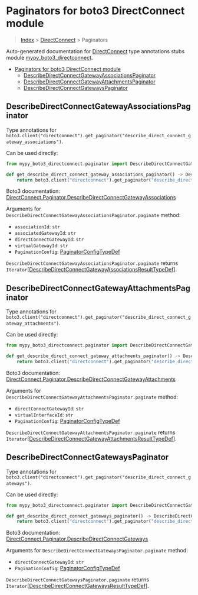 # Paginators for boto3 DirectConnect module

> [Index](..) > [DirectConnect](.) > Paginators

Auto-generated documentation for
[DirectConnect](https://boto3.amazonaws.com/v1/documentation/api/latest/reference/services/directconnect.html#DirectConnect)
type annotations stubs module
[mypy_boto3_directconnect](https://pypi.org/project/mypy-boto3-directconnect/).

- [Paginators for boto3 DirectConnect module](#paginators-for-boto3-directconnect-module)
  - [DescribeDirectConnectGatewayAssociationsPaginator](#describedirectconnectgatewayassociationspaginator)
  - [DescribeDirectConnectGatewayAttachmentsPaginator](#describedirectconnectgatewayattachmentspaginator)
  - [DescribeDirectConnectGatewaysPaginator](#describedirectconnectgatewayspaginator)

## DescribeDirectConnectGatewayAssociationsPaginator

Type annotations for
`boto3.client("directconnect").get_paginator("describe_direct_connect_gateway_associations")`.

Can be used directly:

```python
from mypy_boto3_directconnect.paginator import DescribeDirectConnectGatewayAssociationsPaginator

def get_describe_direct_connect_gateway_associations_paginator() -> DescribeDirectConnectGatewayAssociationsPaginator:
    return boto3.client("directconnect").get_paginator("describe_direct_connect_gateway_associations")
```

Boto3 documentation:
[DirectConnect.Paginator.DescribeDirectConnectGatewayAssociations](https://boto3.amazonaws.com/v1/documentation/api/latest/reference/services/directconnect.html#DirectConnect.Paginator.DescribeDirectConnectGatewayAssociations)

Arguments for `DescribeDirectConnectGatewayAssociationsPaginator.paginate`
method:

- `associationId`: `str`
- `associatedGatewayId`: `str`
- `directConnectGatewayId`: `str`
- `virtualGatewayId`: `str`
- `PaginationConfig`:
  [PaginatorConfigTypeDef](./type_defs.md#paginatorconfigtypedef)

`DescribeDirectConnectGatewayAssociationsPaginator.paginate` returns
`Iterator`\[[DescribeDirectConnectGatewayAssociationsResultTypeDef](./type_defs.md#describedirectconnectgatewayassociationsresulttypedef)\].

## DescribeDirectConnectGatewayAttachmentsPaginator

Type annotations for
`boto3.client("directconnect").get_paginator("describe_direct_connect_gateway_attachments")`.

Can be used directly:

```python
from mypy_boto3_directconnect.paginator import DescribeDirectConnectGatewayAttachmentsPaginator

def get_describe_direct_connect_gateway_attachments_paginator() -> DescribeDirectConnectGatewayAttachmentsPaginator:
    return boto3.client("directconnect").get_paginator("describe_direct_connect_gateway_attachments")
```

Boto3 documentation:
[DirectConnect.Paginator.DescribeDirectConnectGatewayAttachments](https://boto3.amazonaws.com/v1/documentation/api/latest/reference/services/directconnect.html#DirectConnect.Paginator.DescribeDirectConnectGatewayAttachments)

Arguments for `DescribeDirectConnectGatewayAttachmentsPaginator.paginate`
method:

- `directConnectGatewayId`: `str`
- `virtualInterfaceId`: `str`
- `PaginationConfig`:
  [PaginatorConfigTypeDef](./type_defs.md#paginatorconfigtypedef)

`DescribeDirectConnectGatewayAttachmentsPaginator.paginate` returns
`Iterator`\[[DescribeDirectConnectGatewayAttachmentsResultTypeDef](./type_defs.md#describedirectconnectgatewayattachmentsresulttypedef)\].

## DescribeDirectConnectGatewaysPaginator

Type annotations for
`boto3.client("directconnect").get_paginator("describe_direct_connect_gateways")`.

Can be used directly:

```python
from mypy_boto3_directconnect.paginator import DescribeDirectConnectGatewaysPaginator

def get_describe_direct_connect_gateways_paginator() -> DescribeDirectConnectGatewaysPaginator:
    return boto3.client("directconnect").get_paginator("describe_direct_connect_gateways")
```

Boto3 documentation:
[DirectConnect.Paginator.DescribeDirectConnectGateways](https://boto3.amazonaws.com/v1/documentation/api/latest/reference/services/directconnect.html#DirectConnect.Paginator.DescribeDirectConnectGateways)

Arguments for `DescribeDirectConnectGatewaysPaginator.paginate` method:

- `directConnectGatewayId`: `str`
- `PaginationConfig`:
  [PaginatorConfigTypeDef](./type_defs.md#paginatorconfigtypedef)

`DescribeDirectConnectGatewaysPaginator.paginate` returns
`Iterator`\[[DescribeDirectConnectGatewaysResultTypeDef](./type_defs.md#describedirectconnectgatewaysresulttypedef)\].
